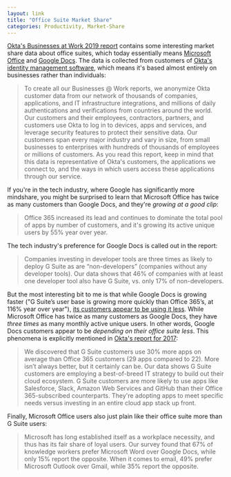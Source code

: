 ```yaml
---
layout: link
title: "Office Suite Market Share"
categories: Productivity, Market-Share
---
```


[Okta's Businesses at Work 2019 report](https://www.okta.com/businesses-at-work/2019/) contains some interesting market share data about office suites, which today essentially means [Microsoft Office](https://www.office.com/) and [Google Docs](https://docs.google.com). The data is collected from customers of [Okta's identity management software](https://www.okta.com/), which means it's based almost entirely on businesses rather than individuals:

> To create all our Businesses @ Work reports, we anonymize Okta customer data from our network of thousands of companies, applications, and IT infrastructure integrations, and millions of daily authentications and verifications from countries around the world. Our customers and their employees, contractors, partners, and customers use Okta to log in to devices, apps and services, and leverage security features to protect their sensitive data. Our customers span every major industry and vary in size, from small businesses to enterprises with hundreds of thousands of employees or millions of customers. As you read this report, keep in mind that this data is representative of Okta's customers, the applications we connect to, and the ways in which users access these applications through our service.

If you're in the tech industry, where Google has significantly more mindshare, you might be surprised to learn that Microsoft Office has twice as many customers than Google Docs, and they're *growing at a good clip*:

> Office 365 increased its lead and continues to dominate the total pool of apps by number of customers, and it's growing its active unique users by 55% year over year.

The tech industry's preference for Google Docs is called out in the report:

> Companies investing in developer tools are three times as likely to deploy G Suite as are “non-developers” (companies without any developer tools). Our data shows that 46% of companies with at least one developer tool also have G Suite, vs. only 17% of non-developers.

But the most interesting bit to me is that while Google Docs is growing faster ("G Suite’s user base is growing more quickly than Office 365’s, at 116% year over year"), [its customers appear to be using it less](https://twitter.com/robenkleene/status/1167513119490531328). While Microsoft Office has twice as many customers as Google Docs, they have *three times* as many monthly active unique users. In other words, Google Docs customers appear to be *depending on their office suite less*. This phenomena is explicitly mentioned in [Okta's report for 2017](https://www.okta.com/Businesses-at-Work/2017-01/#key-finding-3):

> We discovered that G Suite customers use 30% more apps on average than Office 365 customers (29 apps compared to 22). More isn’t always better, but it certainly can be. Our data shows G Suite customers are employing a best-of-breed IT strategy to build out their cloud ecosystem. G Suite customers are more likely to use apps like Salesforce, Slack, Amazon Web Services and GitHub than their Office 365-subscribed counterparts. They're adopting apps to meet specific needs versus investing in an entire cloud app stack up front.

Finally, Microsoft Office users also just plain like their office suite more than G Suite users:

> Microsoft has long established itself as a workplace necessity, and thus has its fair share of loyal users. Our survey found that 67% of knowledge workers prefer Microsoft Word over Google Docs, while only 15% report the opposite. When it comes to email, 49% prefer Microsoft Outlook over Gmail, while 35% report the opposite.

